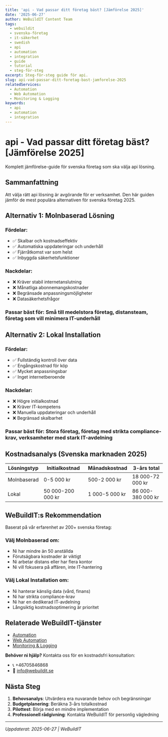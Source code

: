 ```yaml
---
title: 'api - Vad passar ditt företag bäst? [Jämförelse 2025]'
date: '2025-06-27'
author: WeBuildIT Content Team
tags:
  - webuildit
  - svenska-företag
  - it-säkerhet
  - swedish
  - api
  - automation
  - integration
  - guide
  - tutorial
  - steg-för-steg
excerpt: Steg-för-steg guide för api.
slug: api-vad-passar-ditt-foretag-bast-jamforelse-2025
relatedServices:
  - Automation
  - Web Automation
  - Monitoring & Logging
keywords:
  - api
  - automation
  - integration
---
```

# api - Vad passar ditt företag bäst? [Jämförelse 2025]

Komplett jämförelse-guide för svenska företag som ska välja api lösning.

## Sammanfattning

Att välja rätt api lösning är avgörande för er verksamhet. Den här guiden jämför de mest populära alternativen för svenska företag 2025.

## Alternativ 1: Molnbaserad Lösning

### Fördelar:
- ✅ Skalbar och kostnadseffektiv
- ✅ Automatiska uppdateringar och underhåll
- ✅ Fjärråtkomst var som helst
- ✅ Inbyggda säkerhetsfunktioner

### Nackdelar:
- ❌ Kräver stabil internetanslutning
- ❌ Månatliga abonnemangskostnader
- ❌ Begränsade anpassningsmöjligheter
- ❌ Datasäkerhetsfrågor

### Passar bäst för: Små till medelstora företag, distansteam, företag som vill minimera IT-underhåll

## Alternativ 2: Lokal Installation

### Fördelar:
- ✅ Fullständig kontroll över data
- ✅ Engångskostnad för köp
- ✅ Mycket anpassningsbar
- ✅ Inget internetberoende

### Nackdelar:
- ❌ Högre initialkostnad
- ❌ Kräver IT-kompetens
- ❌ Manuella uppdateringar och underhåll
- ❌ Begränsad skalbarhet

### Passar bäst för: Stora företag, företag med strikta compliance-krav, verksamheter med stark IT-avdelning

## Kostnadsanalys (Svenska marknaden 2025)

| Lösningstyp | Initialkostnad | Månadskostnad | 3-års total |
|-------------|----------------|---------------|-------------|
| Molnbaserad | 0-5 000 kr     | 500-2 000 kr  | 18 000-72 000 kr |
| Lokal       | 50 000-200 000 kr | 1 000-5 000 kr | 86 000-380 000 kr |

## WeBuildIT:s Rekommendation

Baserat på vår erfarenhet av 200+ svenska företag:

### Välj Molnbaserad om:
- Ni har mindre än 50 anställda
- Förutsägbara kostnader är viktigt
- Ni arbetar distans eller har flera kontor
- Ni vill fokusera på affären, inte IT-hantering

### Välj Lokal Installation om:
- Ni hanterar känslig data (vård, finans)
- Ni har strikta compliance-krav
- Ni har en dedikerad IT-avdelning
- Långsiktig kostnadsoptimering är prioritet

## Relaterade WeBuildIT-tjänster

- [Automation](https://webuildit.se)
- [Web Automation](https://webuildit.se)
- [Monitoring & Logging](https://webuildit.se)

**Behöver ni hjälp?** Kontakta oss för en kostnadsfri konsultation:
- 📞 +46705846868  
- 📧 info@webuildit.se

## Nästa Steg

1. **Behovsanalys**: Utvärdera era nuvarande behov och begränsningar
2. **Budgetplanering**: Beräkna 3-års totalkostnad
3. **Pilottest**: Börja med en mindre implementation
4. **Professionell rådgivning**: Kontakta WeBuildIT för personlig vägledning

---
*Uppdaterat: 2025-06-27 | WeBuildIT*
